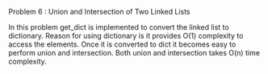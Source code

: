 Problem 6 : Union and Intersection of Two Linked Lists

In this problem get_dict is implemented to convert the linked list to dictionary. Reason for using dictionary is it provides O(1) complexity to access the elements. Once it is converted to dict it becomes easy to perform union and intersection. Both union and intersection takes O(n) time complexity. 